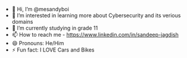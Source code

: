 - 👋 Hi, I’m @mesandyboi
- 👀 I’m interested in learning more about Cybersecurity and its verious domains
- 🌱 I’m currently studying in grade 11
- 📫 How to reach me - https://www.linkedin.com/in/sandeep-jagdish
- 😄 Pronouns: He/Him
- ⚡ Fun fact: I LOVE Cars and Bikes

<!---
mesandyboi/mesandyboi is a ✨ special ✨ repository because its `README.md` (this file) appears on your GitHub profile.
You can click the Preview link to take a look at your changes.
--->
